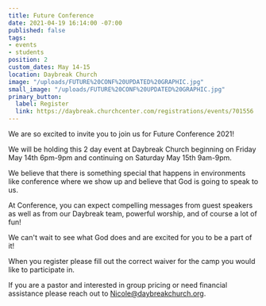 ```yaml
---
title: Future Conference
date: 2021-04-19 16:14:00 -07:00
published: false
tags:
- events
- students
position: 2
custom_dates: May 14-15
location: Daybreak Church
image: "/uploads/FUTURE%20CONF%20UPDATED%20GRAPHIC.jpg"
small_image: "/uploads/FUTURE%20CONF%20UPDATED%20GRAPHIC.jpg"
primary_button:
  label: Register
  link: https://daybreak.churchcenter.com/registrations/events/701556
---
```


We are so excited to invite you to join us for Future Conference 2021!

We will be holding this 2 day event at Daybreak Church beginning on Friday May 14th 6pm-9pm and continuing on Saturday May 15th 9am-9pm.

We believe that there is something special that happens in environments like conference where we show up and believe that God is going to speak to us.

At Conference, you can expect compelling messages from guest speakers as well as from our Daybreak team, powerful worship, and of course a lot of fun!

We can't wait to see what God does and are excited for you to be a part of it!

When you register please fill out the correct waiver for the camp you would like to participate in.

If you are a pastor and interested in group pricing or need financial assistance please reach out to Nicole@daybreakchurch.org.